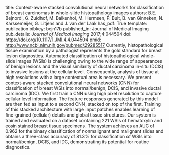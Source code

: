 title: Context-aware stacked convolutional neural networks for classification of breast carcinomas in whole-slide histopathology images
authors: B.E. Bejnordi, G. Zuidhof, M. Balkenhol, M. Hermsen, P. Bult, B. van Ginneken, N. Karssemeijer, G. Litjens and J. van der Laak
has_pdf: True
template: publication
bibkey: bejn17b
published_in: Journal of Medical Imaging
pub_details: <i>Journal of Medical Imaging</i> 2017;4:044504
doi: https://doi.org/10.1117/1.JMI.4.4.044504
pmid: http://www.ncbi.nlm.nih.gov/pubmed/29285517
Currently, histopathological tissue examination by a pathologist represents the gold standard for breast lesion diagnostics. Automated classification of histopathological whole-slide images (WSIs) is challenging owing to the wide range of appearances of benign lesions and the visual similarity of ductal carcinoma in-situ (DCIS) to invasive lesions at the cellular level. Consequently, analysis of tissue at high resolutions with a large contextual area is necessary. We present context-aware stacked convolutional neural networks (CNN) for classification of breast WSIs into normal/benign, DCIS, and invasive ductal carcinoma (IDC). We first train a CNN using high pixel resolution to capture cellular level information. The feature responses generated by this model are then fed as input to a second CNN, stacked on top of the first. Training of this stacked architecture with large input patches enables learning of fine-grained (cellular) details and global tissue structures. Our system is trained and evaluated on a dataset containing 221 WSIs of hematoxylin and eosin stained breast tissue specimens. The system achieves an AUC of 0.962 for the binary classification of nonmalignant and malignant slides and obtains a three-class accuracy of 81.3% for classification of WSIs into normal/benign, DCIS, and IDC, demonstrating its potential for routine diagnostics.

